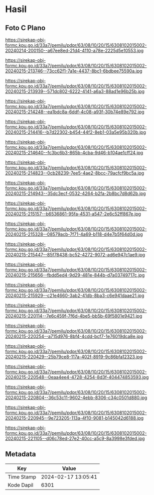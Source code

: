 # Hasil

## Foto C Plano

https://sirekap-obj-formc.kpu.go.id/33a7/pemilu/pdpr/63/08/10/20/15/6308102015002-20240214-200150--a67ee8ed-21d4-4110-a78e-2225d5e10553.jpg

https://sirekap-obj-formc.kpu.go.id/33a7/pemilu/pdpr/63/08/10/20/15/6308102015002-20240215-213746--73cc62f1-7a1e-4437-8bc1-6bdbee75590a.jpg

https://sirekap-obj-formc.kpu.go.id/33a7/pemilu/pdpr/63/08/10/20/15/6308102015002-20240215-213939--571dc802-6222-4141-a6a3-88ad1e96b25b.jpg

https://sirekap-obj-formc.kpu.go.id/33a7/pemilu/pdpr/63/08/10/20/15/6308102015002-20240215-214248--ea1bdc8a-6ddf-4c08-a93f-30b74e89e792.jpg

https://sirekap-obj-formc.kpu.go.id/33a7/pemilu/pdpr/63/08/10/20/15/6308102015002-20240215-214416--b7d22302-b454-44f2-8eb1-03a5e95b320b.jpg

https://sirekap-obj-formc.kpu.go.id/33a7/pemilu/pdpr/63/08/10/20/15/6308102015002-20240215-214640--fc3bc6b3-865b-4cba-9d46-b104ae1cff24.jpg

https://sirekap-obj-formc.kpu.go.id/33a7/pemilu/pdpr/63/08/10/20/15/6308102015002-20240215-214823--0cb28239-7ee5-4ae2-8bcc-79acfcf9bc5a.jpg

https://sirekap-obj-formc.kpu.go.id/33a7/pemilu/pdpr/63/08/10/20/15/6308102015002-20240215-214943--35dc3ecf-0532-4264-b2fa-2b8bc7d8d62b.jpg

https://sirekap-obj-formc.kpu.go.id/33a7/pemilu/pdpr/63/08/10/20/15/6308102015002-20240215-215157--b6536861-95fa-4531-a547-2e6c52ff867e.jpg

https://sirekap-obj-formc.kpu.go.id/33a7/pemilu/pdpr/63/08/10/20/15/6308102015002-20240215-215328--08579acb-7f71-4a69-b118-d4e7b5f64d0d.jpg

https://sirekap-obj-formc.kpu.go.id/33a7/pemilu/pdpr/63/08/10/20/15/6308102015002-20240215-215447--85f78438-bc52-4272-9072-ad6e947c1ae9.jpg

https://sirekap-obj-formc.kpu.go.id/33a7/pemilu/pdpr/63/08/10/20/15/6308102015002-20240215-215656--fbdd5ed4-9d29-481e-844b-d7a03749717c.jpg

https://sirekap-obj-formc.kpu.go.id/33a7/pemilu/pdpr/63/08/10/20/15/6308102015002-20240215-215929--c21e4660-3ab2-41db-8ba3-c6e941daae21.jpg

https://sirekap-obj-formc.kpu.go.id/33a7/pemilu/pdpr/63/08/10/20/15/6308102015002-20240215-220114--7e6c459f-7f6d-4be5-bb5b-69f5801e9421.jpg

https://sirekap-obj-formc.kpu.go.id/33a7/pemilu/pdpr/63/08/10/20/15/6308102015002-20240215-220254--a715d976-8bf4-4cdd-bcf7-1e76019dca8e.jpg

https://sirekap-obj-formc.kpu.go.id/33a7/pemilu/pdpr/63/08/10/20/15/6308102015002-20240215-220429--25b79ce8-117a-402f-8919-9c86bfa12323.jpg

https://sirekap-obj-formc.kpu.go.id/33a7/pemilu/pdpr/63/08/10/20/15/6308102015002-20240215-220548--0eaa4ee4-4728-4254-8d3f-404474853593.jpg

https://sirekap-obj-formc.kpu.go.id/33a7/pemilu/pdpr/63/08/10/20/15/6308102015002-20240215-220804--36c53c11-9602-4ebb-8306-c34c0501d880.jpg

https://sirekap-obj-formc.kpu.go.id/33a7/pemilu/pdpr/63/08/10/20/15/6308102015002-20240215-220945--9e723205-113a-4f10-9081-b145042d6188.jpg

https://sirekap-obj-formc.kpu.go.id/33a7/pemilu/pdpr/63/08/10/20/15/6308102015002-20240215-221105--d06c78ed-27e2-40cc-a5c9-8a3998e3fded.jpg


## Metadata

| Key        | Value               |
| ---------- | ------------------- |
| Time Stamp | 2024-02-17 13:05:41 |
| Kode Dapil | 6301                |



